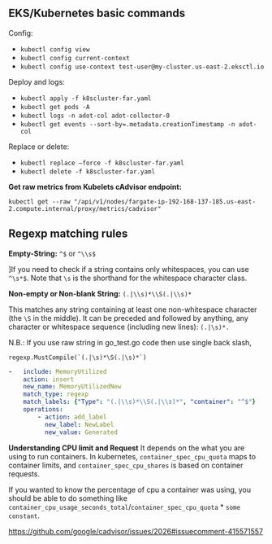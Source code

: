 ## EKS/Kubernetes basic commands
Config:
- `kubectl config view`
- `kubectl config current-context`
- `kubectl config use-context test-user@my-cluster.us-east-2.eksctl.io`

Deploy and logs:
- `kubectl apply -f k8scluster-far.yaml`
- `kubectl get pods -A`
- `kubectl logs -n adot-col adot-collector-0`
- `kubectl get events --sort-by=.metadata.creationTimestamp -n adot-col`

Replace or delete:
- `kubectl replace —force -f k8scluster-far.yaml`
- `kubectl delete -f k8scluster-far.yaml`

**Get raw metrics from Kubelets cAdvisor endpoint:**

`kubectl get --raw "/api/v1/nodes/fargate-ip-192-168-137-185.us-east-2.compute.internal/proxy/metrics/cadvisor"`

## Regexp matching rules
**Empty-String:** `^$` or `^\\s$`

]If you need to check if a string contains only whitespaces, you can use `^\s*$`. Note that `\s` is the shorthand for the whitespace character class.

**Non-empty or Non-blank String:** `(.|\\s)*\\S(.|\\s)*`

This matches any string containing at least one non-whitespace character (the `\S` in the middle). It can be preceded and followed by anything, any character or whitespace sequence (including new lines): `(.|\s)*.`

N.B.: If you use raw string in go_test.go code then use single back slash, 
```
regexp.MustCompile(`(.|\s)*\S(.|\s)*`)
```

```yaml
-   include: MemoryUtilized
    action: insert
    new_name: MemoryUtilizedNew
    match_type: regexp
    match_labels: {"Type": "(.|\\s)*\\S(.|\\s)*", "container": "^$"} 
    operations:
        - action: add_label
          new_label: NewLabel
          new_value: Generated
```

**Understanding CPU limit and Request**
It depends on the what you are using to run containers. In kubernetes, `container_spec_cpu_quota` maps to container limits, and `container_spec_cpu_shares` is based on container requests.

If you wanted to know the percentage of cpu a container was using, you should be able to do something like `container_cpu_usage_seconds_total`/`container_spec_cpu_quota` * `some constant`. 

https://github.com/google/cadvisor/issues/2026#issuecomment-415571557